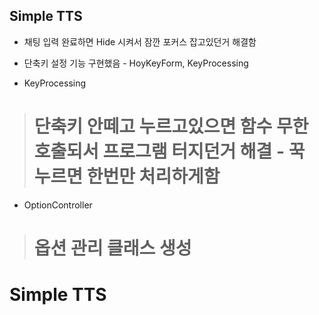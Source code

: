 ## Simple TTS


* 채팅 입력 완료하면 Hide 시켜서 잠깐 포커스 잡고있던거 해결함

* 단축키 설정 기능 구현했음 - HoyKeyForm, KeyProcessing

* KeyProcessing
># 단축키 안떼고 누르고있으면 함수 무한 호출되서 프로그램 터지던거 해결 - 꾹 누르면 한번만 처리하게함

* OptionController 
># 옵션 관리 클래스 생성


# Simple TTS
